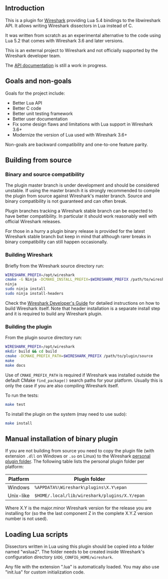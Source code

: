 
## Introduction

This is a plugin for [Wireshark](https://www.wireshark.org/) providing Lua 5.4 bindings to the libwireshark
API. It allows writing Wireshark dissectors in Lua instead of C.

It was written from scratch as an experimental alternative to the code using
Lua 5.2 that comes with Wireshark 3.6 and later versions.

This is an external project to Wireshark and not officially supported by the
Wireshark developer team.

The [API documentation](https://jvalverde.gitlab.io/wireshark-lua-plugin) is
still a work in progress.

## Goals and non-goals

Goals for the project include:

* Better Lua API
* Better C code
* Better unit testing framework
* Better user documentation
* Fix some design flaws and limitations with Lua support in Wireshark 3.6+
* Modernize the version of Lua used with Wireshark 3.6+

Non-goals are backward compatibility and one-to-one feature parity.

## Building from source

### Binary and source compatibility

The plugin master branch is under development and should be considered
unstable. If using the master branch it is strongly recommended to compile
the plugin from source against Wireshark's master branch. Source and binary
compatibility is not guaranteed and can often break.

Plugin branches tracking a Wireshark stable branch can be expected to have
better compatibility. In particular it should work reasonably well with
official Wireshark releases.

For those in a hurry a plugin binary release is provided for the latest
Wireshark stable branch but keep in mind that although rarer breaks in binary
compatibility can still happen occasionally.

### Building Wireshark

Briefly from the Wireshark source directory run:

```sh
WIRESHARK_PREFIX=/opt/wireshark
cmake -G Ninja -DCMAKE_INSTALL_PREFIX=$WIRESHARK_PREFIX /path/to/wireshark/source
ninja
sudo ninja install
sudo ninja install-headers
```

Check the [Wireshark Developer's Guide](https://www.wireshark.org/docs/wsdg_html_chunked/)
for detailed instructions on how to build Wireshark itself. Note that header
installation is a separate install step and it is required to build any Wireshark plugin.

### Building the plugin

From the plugin source directory run:

```sh
WIRESHARK_PREFIX=/opt/wireshark
mkdir build && cd build
cmake -DCMAKE_PREFIX_PATH=$WIRESHARK_PREFIX /path/to/plugin/source
make
make docs
```

Use of `CMAKE_PREFIX_PATH` is required if Wireshark was installed outside
the default CMake `find_package()` search paths for your platform. Usually
this is only the case if you are also compiling Wireshark itself.

To run the tests:

```sh
make test
```

To install the plugin on the system (may need to use sudo):

```sh
make install
```

## Manual installation of binary plugin

If you are not building from source you need to copy the plugin file
(with extension `.dll` on Windows or `.so` on Linux) to the Wireshark
[personal plugin folder](https://www.wireshark.org/docs/wsug_html_chunked/ChPluginFolders.html).
The following table lists the personal plugin folder per platform:

| Platform    | Plugin folder |
| ----------- | ---- |
| Windows     | `%APPDATA%\Wireshark\plugins\X.Y\epan`           |
| Unix-like   | `$HOME/.local/lib/wireshark/plugins/X.Y/epan`    |

Where X.Y is the major.minor Wireshark version for the release you are
installing for (so the the last component Z in the complete X.Y.Z version number
is not used).

## Loading Lua scripts

Dissectors written in Lua using this plugin should be copied into a folder
named "wslua2". The folder needs to be created inside Wireshark's configuration
directory `$XDG_CONFIG_HOME/wireshark`.

Any file with the extension ".lua" is automatically loaded.
You may also use "init.lua" for custom initialization code.
